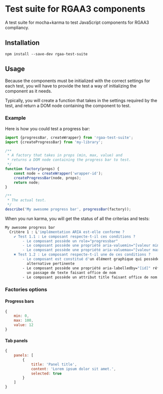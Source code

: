 # Test suite for RGAA3 components

A test suite for mocha+karma to test JavaScript components for RGAA3 compliancy.

## Installation

```
npm install --save-dev rgaa-test-suite
```

## Usage

Because the components must be initialized with the correct settings for each test, you will have to provide the test a way of initializing the component as it needs.

Typically, you will create a function that takes in the settings required by the test, and return a DOM node containing the component to test.

### Example

Here is how you could test a progress bar:

```js
import {progressBar, createWrapper} from 'rgaa-test-suite';
import {createProgressBar} from 'my-library';

/**
 * A factory that takes in props (min, max, value) and
 * returns a DOM node containing the progress bar to test.
 */
function factory(props) {
	const node = createWrapper('wrapper-id');
	createProgressBar(node, props);
	return node;
}

/**
 * The actual test.
 */
describe('My awesome progress bar', progressBar(factory));
```

When you run karma, you will get the status of all the criterias and tests:

```sh
My awesome progress bar
  Critère 1 : L'implémentation ARIA est-elle conforme ?
    ✔ Test 1.1 : Le composant respecte-t-il ces conditions ?
        - Le composant possède un role="progressbar"
        - Le composant possède une propriété aria-valuemin="[valeur minimale]"
        - Le composant possède une propriété aria-valuemax="[valeur maximale]"
    ✖ Test 1.2 : Le composant respecte-t-il une de ces conditions ?
        - Le composant est constitué d'un élément graphique qui possède une
          alternative pertinente
        - Le composant possède une propriété aria-labelledby="[id]" référençant
          un passage de texte faisant office de nom
        - Le composant possède un attribut title faisant office de nom
```

### Factories options

#### Progress bars

```js
{
	min: 0,
	max: 100,
	value: 12
}
```

#### Tab panels

```js
{
	panels: [
		{
			title: 'Panel title',
			content: 'Lorem ipsum dolor sit amet.',
			selected: true
		}
	]
}
```
